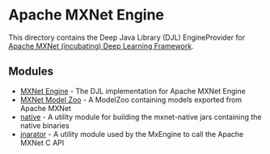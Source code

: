 # Apache MXNet Engine

This directory contains the Deep Java Library (DJL) EngineProvider for [Apache MXNet (incubating) Deep Learning Framework](https://mxnet.apache.org/).

## Modules

- [MXNet Engine](mxnet-engine/README.md) - The DJL implementation for Apache MXNet Engine
- [MXNet Model Zoo](mxnet-model-zoo/README.md) - A ModelZoo containing models exported from Apache MXNet
- [native](native/README.md) - A utility module for building the mxnet-native jars containing the native binaries
- [jnarator](jnarator/README.md) - A utility module used by the MxEngine to call the Apache MXNet C API
